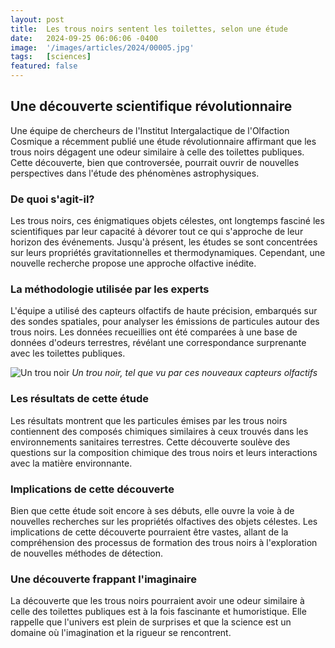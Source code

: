 ```yaml
---
layout: post
title:  Les trous noirs sentent les toilettes, selon une étude
date:   2024-09-25 06:06:06 -0400
image:  '/images/articles/2024/00005.jpg'
tags:   [sciences]
featured: false
---
```


## Une découverte scientifique révolutionnaire

Une équipe de chercheurs de l'Institut Intergalactique de l'Olfaction Cosmique a récemment publié une étude révolutionnaire affirmant que les trous noirs dégagent une odeur similaire à celle des toilettes publiques. Cette découverte, bien que controversée, pourrait ouvrir de nouvelles perspectives dans l'étude des phénomènes astrophysiques. 

### De quoi s'agit-il?

Les trous noirs, ces énigmatiques objets célestes, ont longtemps fasciné les scientifiques par leur capacité à dévorer tout ce qui s'approche de leur horizon des événements. Jusqu'à présent, les études se sont concentrées sur leurs propriétés gravitationnelles et thermodynamiques. Cependant, une nouvelle recherche propose une approche olfactive inédite. 

### La méthodologie utilisée par les experts

L'équipe a utilisé des capteurs olfactifs de haute précision, embarqués sur des sondes spatiales, pour analyser les émissions de particules autour des trous noirs. Les données recueillies ont été comparées à une base de données d'odeurs terrestres, révélant une correspondance surprenante avec les toilettes publiques. 

![Un trou noir]({{site.baseurl}}/images/articles/2024/00005b.jpg)
*Un trou noir, tel que vu par ces nouveaux capteurs olfactifs*

### Les résultats de cette étude

Les résultats montrent que les particules émises par les trous noirs contiennent des composés chimiques similaires à ceux trouvés dans les environnements sanitaires terrestres. Cette découverte soulève des questions sur la composition chimique des trous noirs et leurs interactions avec la matière environnante. 

### Implications de cette découverte

Bien que cette étude soit encore à ses débuts, elle ouvre la voie à de nouvelles recherches sur les propriétés olfactives des objets célestes. Les implications de cette découverte pourraient être vastes, allant de la compréhension des processus de formation des trous noirs à l'exploration de nouvelles méthodes de détection. 

### Une découverte frappant l'imaginaire

La découverte que les trous noirs pourraient avoir une odeur similaire à celle des toilettes publiques est à la fois fascinante et humoristique. Elle rappelle que l'univers est plein de surprises et que la science est un domaine où l'imagination et la rigueur se rencontrent. 
